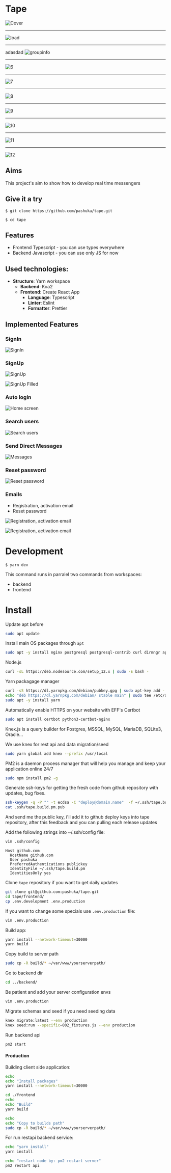 # Tape

![Cover](./Tape-590-300.jpg)

---

![load](./docs/images/04_load4.jpg)

--- 
adasdad
![groupinfo](./docs/images/05_groupinfo.jpg)

--- 
![6](./docs/images/06_members.jpg)

--- 
![7](./docs/images/07_search.jpg)

--- 
![8](./docs/images/08_profile.jpg)

--- 
![9](./docs/images/09_mobile_load.jpg)

--- 
![10](./docs/images/10_mobile_load3.jpg)

--- 
![11](./docs/images/11_mobile_submenu.jpg)

--- 
![12](./docs/images/12_mobile_groupinfo.jpg)

## Aims

This project's aim to show how to develop real time messengers

## Give it a try

`$ git clone https://github.com/pashuka/tape.git`

`$ cd tape`

## Features

- Frontend Typescript - you can use types everywhere
- Backend Javascript - you can use only JS for now

## Used technologies:

- <b>Structure</b>: Yarn workspace
  - <b>Backend</b>: Koa2
  - <b>Frontend</b>: Create React App
    - <b>Language</b>: Typescript
    - <b>Linter</b>: Eslint
    - <b>Formatter</b>: Prettier

## Implemented Features

### SignIn

![SignIn](./screenshots/signin.png)

### SignUp

![SignUp](./screenshots/signup.png)

![SignUp Filled](./screenshots/signup-filled.png)

### Auto login

![Home screen](./screenshots/home.png)

### Search users

![Search users](./screenshots/search.png)

### Send Direct Messages

![Messages](./screenshots/messages.png)

### Reset password

![Reset password](./screenshots/reset-password.png)

### Emails

- Registration, activation email
- Reset password

![Registration, activation email](./screenshots/activation.png)

![Registration, activation email](./screenshots/activation-2.png)

# Development

`$ yarn dev`

This command runs in parralel two commands from workspaces:

- backend
- frontend

# Install

Update apt before

```sh
sudo apt update
```

Install main OS packages through `apt`

```sh
sudo apt -y install nginx postgresql postgresql-contrib curl dirmngr apt-transport-https lsb-release ca-certificates nodejs gcc g++ make git
```

Node.js

```sh
curl -sL https://deb.nodesource.com/setup_12.x | sudo -E bash -
```

Yarn packagage manager

```sh
curl -sS https://dl.yarnpkg.com/debian/pubkey.gpg | sudo apt-key add -
echo "deb https://dl.yarnpkg.com/debian/ stable main" | sudo tee /etc/apt/sources.list.d/yarn.list
sudo apt -y install yarn
```

Automatically enable HTTPS on your website with EFF's Certbot

```sh
sudo apt install certbot python3-certbot-nginx
```

Knex.js is a query builder for Postgres, MSSQL, MySQL, MariaDB, SQLite3, Oracle...

We use knex for rest api and data migration/seed

```sh
sudo yarn global add knex --prefix /usr/local
```

PM2 is a daemon process manager that will help you manage and keep your application online 24/7

```sh
sudo npm install pm2 -g
```

Generate ssh-keys for getting the fresh code from github repository with updates, bug fixes.

```sh
ssh-keygen -q -P "" -t ecdsa -C "deploy@domain.name"  -f ~/.ssh/tape.build.pm
cat .ssh/tape.build.pm.pub
```

And send me the public key, i'll add it to github deploy keys into tape repository, after this feedback and you can pulling each release updates

Add the following strings into ~/.ssh/config file:

```sh
vim .ssh/config
```

```
Host github.com
  HostName github.com
  User pashuka
  PreferredAuthentications publickey
  IdentityFile ~/.ssh/tape.build.pm
  IdentitiesOnly yes

```

Clone `tape` repository if you want to get daily updates

```sh
git clone git@github.com:pashuka/tape.git
cd tape/frontend/
cp .env.development .env.production
```

If you want to change some specials use `.env.production` file:

```sh
vim .env.production
```

Build app:

```sh
yarn install --network-timeout=30000
yarn build
```

Copy build to server path

```sh
sudo cp -R build/* ~/var/www/yourserverpath/
```

Go to backend dir

```sh
cd ../backend/
```

Be patient and add your server configuration envs

```sh
vim .env.production
```

Migrate schemas and seed if you need seeding data

```sh
knex migrate:latest --env production
knex seed:run --specific=002_fixtures.js --env production
```

Run backend api

```sh
pm2 start
```

#### Production

Building client side application:

```sh
echo
echo "Install packages"
yarn install --network-timeout=30000

cd ./frontend
echo
echo "Build"
yarn build

echo
echo "Copy to builds path"
sudo cp -R build/* ~/var/www/yourserverpath/
```

For run restapi backend service:

```sh
echo "yarn install"
yarn install

echo "restart node by: pm2 restart server"
pm2 restart api
```
